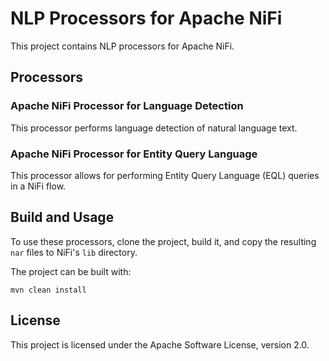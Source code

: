 # NLP Processors for Apache NiFi

This project contains NLP processors for Apache NiFi.

## Processors

### Apache NiFi Processor for Language Detection

This processor performs language detection of natural language text.

### Apache NiFi Processor for Entity Query Language

This processor allows for performing Entity Query Language (EQL) queries in a NiFi flow.

## Build and Usage

To use these processors, clone the project, build it, and copy the resulting `nar` files to NiFi's `lib` directory.

The project can be built with:

`mvn clean install`

## License

This project is licensed under the Apache Software License, version 2.0.
